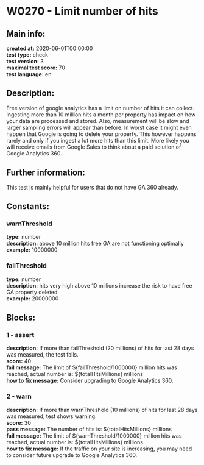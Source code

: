 # W0270 - Limit number of hits  
## Main info:  
**created at:** 2020-06-01T00:00:00  
**test type:** check  
**test version:** 3  
**maximal test score:** 70  
**test language:** en  
## Description:  
Free version of google analytics has a limit on number of hits it can collect. Ingesting more than 10 million hits a month per property has impact on how your data are processed and stored.  Also, measurement will be slow and larger sampling errors will appear than before. In worst case it might even happen that Google is going to delete your property. This however happens rarely and only if you ingest a lot more hits than this limit. More likely you will receive emails from Google Sales to think about a paid solution of Google Analytics 360. 
  
## Further information:  
This test is mainly helpful for users that do not have GA 360 already.
## Constants:  
### warnThreshold
**type:** number  
**description:** above 10 million hits free GA are not functioning optimally  
**example:** 10000000  
### failThreshold
**type:** number  
**description:** hits very high above 10 millions increase the risk to have free GA property deleted  
**example:** 20000000  
## Blocks:  
### 1 - assert
**description:** If more than failThreshold (20 millions) of hits for last 28 days was measured, the test fails.  
**score:** 40  
**fail message:** The limit of ${failThreshold/1000000} million hits was reached, actual number is: ${totalHitsMillions} millions  
**how to fix message:** Consider upgrading to Google Analytics 360.  
### 2 - warn
**description:** If more than warnThreshold (10 millions) of hits for last 28 days was measured, test shows warning.  
**score:** 30  
**pass message:** The number of hits is: ${totalHitsMillions} millions  
**fail message:** The limit of ${warnThreshold/1000000} million hits was reached, actual number is: ${totalHitsMillions} millions  
**how to fix message:** If the traffic on your site is increasing, you may need to consider future upgrade to Google Analytics 360.  
